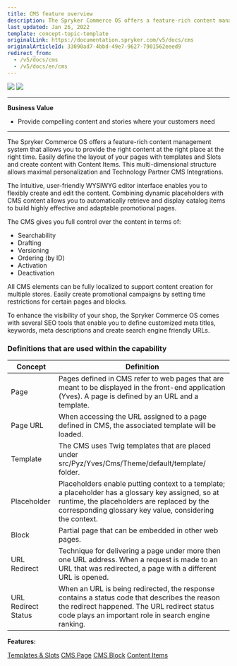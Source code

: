 ```yaml
---
title: CMS feature overview
description: The Spryker Commerce OS offers a feature-rich content management system that allows providing the right content at the right place at the right time.
last_updated: Jan 26, 2022
template: concept-topic-template
originalLink: https://documentation.spryker.com/v5/docs/cms
originalArticleId: 33090ad7-4bbd-49e7-9627-7901562eeed9
redirect_from:
  - /v5/docs/cms
  - /v5/docs/en/cms
---
```


<div class='feature-text'>
    <div class='feature-images'>
    <img class="light-mode" src="https://spryker.s3.eu-central-1.amazonaws.com/docs/Document+360/Capabilities+icons/light/cms.svg"/>
    <img class="dark-mode" src="https://spryker.s3.eu-central-1.amazonaws.com/docs/Document+360/Capabilities+icons/dark/cms.svg"/>
    </div>
    <div class="feature-text-wrap">

***
**Business Value**
* Provide compelling content and stories where your customers need
***

The Spryker Commerce OS offers a feature-rich content management system that allows you to provide the right content at the right place at the right time. Easily define the layout of your pages with templates and Slots and create content with Content Items. This multi-dimensional structure allows maximal personalization and Technology Partner CMS Integrations.

The intuitive, user-friendly WYSIWYG editor interface enables you to flexibly create and edit the content. Combining dynamic placeholders with CMS content allows you to automatically retrieve and display catalog items to build highly effective and adaptable promotional pages.

The CMS gives you full control over the content in terms of:

* Searchability
* Drafting
* Versioning
* Ordering (by ID)
* Activation
* Deactivation

All CMS elements can be fully localized to support content creation for multiple stores. Easily create promotional campaigns by setting time restrictions for certain pages and blocks.

To enhance the visibility of your shop, the Spryker Commerce OS comes with several SEO tools that enable you to define customized meta titles, keywords, meta descriptions and create search engine friendly URLs.

### Definitions that are used within the capability

| Concept | Definition |
| --- | --- |
| Page | Pages defined in CMS refer to web pages that are meant to be displayed in the front-end application (Yves). A page is defined by an URL and a template. |
| Page URL | When accessing the URL assigned to a page defined in CMS, the associated template will be loaded. |
| Template | The CMS uses Twig templates that are placed under src/Pyz/Yves/Cms/Theme/default/template/ folder. |
| Placeholder | Placeholders enable putting context to a template; a placeholder has a glossary key assigned, so at runtime, the placeholders are replaced by the corresponding glossary key value, considering the context. |
| Block | Partial page that can be embedded in other web pages. |
| URL Redirect | Technique for delivering a page under more then one URL address. When a request is made to an URL that was redirected, a page with a different URL is opened. |
| URL Redirect Status | When an URL is being redirected, the response contains a status code that describes the reason the redirect happened. The URL redirect status code plays an important role in search engine ranking. |

**Features:**

<div>
<a class="feature-link" href="/docs/scos/user/features/{{page.version}}0/cms-feature-overview/templates-and-slots-overview.html">Templates & Slots</a>
<a class="feature-link" href="/docs/scos/user/features/{{page.version}}/cms-feature-overview/cms-pages-overview.html">CMS Page</a>     
<a class="feature-link" href="/docs/scos/user/features/{{page.version}}/cms-feature-overview/cms-blocks-overview.html">CMS Block</a>
 <a class="feature-link" href="/docs/scos/user/features/{{page.version}}/content-items-feature-overview.html">Content Items</a>
</div>
